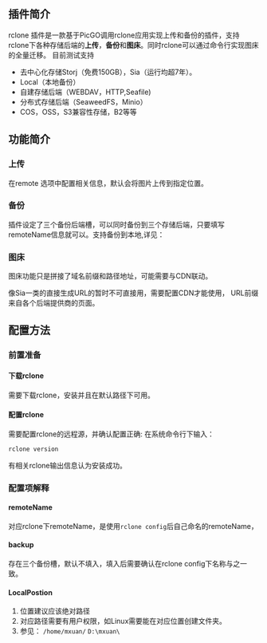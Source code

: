 ## 插件简介
rclone 插件是一款基于PicGO调用rclone应用实现上传和备份的插件，支持rclone下各种存储后端的**上传**，**备份**和**图床**。同时rclone可以通过命令行实现图床的全量迁移。
目前测试支持
+ 去中心化存储Storj（免费150GB），Sia（运行均超7年）。
+ Local（本地备份）
+ 自建存储后端（WEBDAV，HTTP,Seafile)
+ 分布式存储后端（SeaweedFS，Minio）
+ COS，OSS，S3兼容性存储，B2等等

## 功能简介
### 上传
在remote 选项中配置相关信息，默认会将图片上传到指定位置。

### 备份
插件设定了三个备份后端槽，可以同时备份到三个存储后端，只要填写remoteName信息就可以。支持备份到本地,详见：


### 图床
图床功能只是拼接了域名前缀和路径地址，可能需要与CDN联动。

像Sia一类的直接生成URL的暂时不可直接用，需要配置CDN才能使用， URL前缀来自各个后端提供商的页面。

## 配置方法

### 前置准备
#### 下载rclone
需要下载rclone，安装并且在默认路径下可用。
#### 配置rclone
需要配置rclone的远程源，并确认配置正确:
在系统命令行下输入：
```Bash
rclone version
```
有相关rclone输出信息认为安装成功。

### 配置项解释

#### remoteName
对应rclone下remoteName，是使用`rclone config`后自己命名的remoteName，

#### backup
存在三个备份槽，默认不填入，填入后需要确认在rclone config下名称与之一致。

#### LocalPostion
1. 位置建议应该绝对路径
2. 对应路径需要有用户权限，如Linux需要能在对应位置创建文件夹。
3. 参见： `/home/mxuan/`   `D:\mxuan\` 

